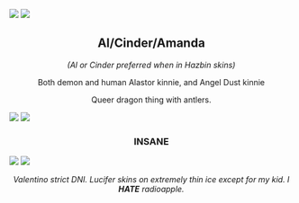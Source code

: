 ![](https://64.media.tumblr.com/e4c5d67e2bea009b6f071a07f31d2e95/136b91c1e91842df-ec/s2048x3072/5e319d70bc4e819d3b953d5091307eac806ec504.pnj)
![](https://64.media.tumblr.com/5de9a0977b01ab59324ccb13f7cda5cf/a05fc3d00ef4deb7-68/s2048x3072/83d8012cf1e3b0b34f34dd721d6115c48ba5690e.pnj)

<h2 align="center"><B>Al/Cinder/Amanda</B></h2>

<p align="center"><I>(Al or Cinder preferred when in Hazbin skins)</I></p>
<p align="center">Both demon and human Alastor kinnie, and Angel Dust kinnie</p>
<p align="center">Queer dragon thing with antlers.</p>

![](https://64.media.tumblr.com/4ca875e25fa23f80a959b3895eb780cb/12ea6ddc3894ee68-36/s2048x3072/bf3362d05bcbd93ca046e742eb4774293ce00b8d.pnj)
![](https://64.media.tumblr.com/5de9a0977b01ab59324ccb13f7cda5cf/a05fc3d00ef4deb7-68/s2048x3072/83d8012cf1e3b0b34f34dd721d6115c48ba5690e.pnj)

<h3 align="center"><B>INSANE</B></h3>

![](https://64.media.tumblr.com/6519f549fccf203d0014a418d8a7bce8/61fcf01ec6f55cb7-87/s1280x1920/06e63c544cf47491f0a0266905fe2ad9ea46a7d5.pnj)
![](https://64.media.tumblr.com/a89d47a5950dc49c263c089b3ce1d786/8c678e392398726b-d8/s1280x1920/7da6e32f530a4038cbfbdba10ac6288ff34e3dec.pnj)

<p align="center"><I>Valentino strict DNI. Lucifer skins on extremely thin ice except for my kid. I <b>HATE</b> radioapple.</I></p>
<!--
**alcinder/alcinder** is a ✨ _special_ ✨ repository because its `README.md` (this file) appears on your GitHub profile.
